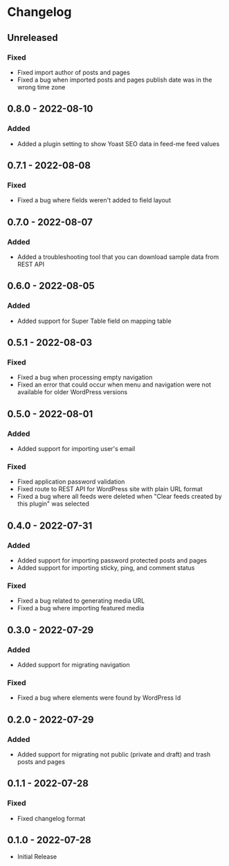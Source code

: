 # Changelog

## Unreleased

### Fixed
- Fixed import author of posts and pages
- Fixed a bug when imported posts and pages publish date was in the wrong time zone

## 0.8.0 - 2022-08-10

### Added
- Added a plugin setting to show Yoast SEO data in feed-me feed values

## 0.7.1 - 2022-08-08

### Fixed
- Fixed a bug where fields weren't added to field layout

## 0.7.0 - 2022-08-07

### Added
- Added a troubleshooting tool that you can download sample data from REST API

## 0.6.0 - 2022-08-05

### Added
- Added support for Super Table field on mapping table

## 0.5.1 - 2022-08-03

### Fixed
- Fixed a bug when processing empty navigation
- Fixed an error that could occur when menu and navigation were not available for older WordPress versions 

## 0.5.0 - 2022-08-01

### Added
- Added support for importing user's email

### Fixed
- Fixed application password validation
- Fixed route to REST API for WordPress site with plain URL format
- Fixed a bug where all feeds were deleted when "Clear feeds created by this plugin" was selected

## 0.4.0 - 2022-07-31

### Added
- Added support for importing password protected posts and pages
- Added support for importing sticky, ping, and comment status

### Fixed
- Fixed a bug related to generating media URL
- Fixed a bug where importing featured media

## 0.3.0 - 2022-07-29

### Added
- Added support for migrating navigation

### Fixed
- Fixed a bug where elements were found by WordPress Id

## 0.2.0 - 2022-07-29

### Added
- Added support for migrating not public (private and draft) and trash posts and pages

## 0.1.1 - 2022-07-28

### Fixed
- Fixed changelog format

## 0.1.0 - 2022-07-28

- Initial Release